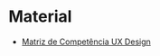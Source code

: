 # Material #

- [Matriz de Competência UX Design](https://wooded-ocean-c18.notion.site/Matriz-de-Compet-ncias-em-UX-Design-23fd37c3bda480a1b72de34596616104 "")
